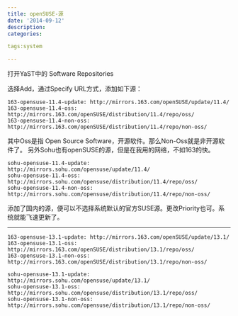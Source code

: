 ```yaml
---
title: openSUSE-源
date: '2014-09-12'
description:
categories:

tags:system

---
```


打开YaST中的 Software Repositories

选择Add，通过Specify URL方式，添加如下源：

	163-opensuse-11.4-update: http://mirrors.163.com/openSUSE/update/11.4/
	163-opensuse-11.4-oss: http://mirrors.163.com/openSUSE/distribution/11.4/repo/oss/
	163-opensuse-11.4-non-oss: http://mirrors.163.com/openSUSE/distribution/11.4/repo/non-oss/

其中Oss是指 Open Source Software，开源软件。那么Non-Oss就是非开源软件了。
另外Sohu也有openSUSE的源，但是在我用的网络，不如163的快。

	sohu-opensuse-11.4-update: http://mirrors.sohu.com/opensuse/update/11.4/
	sohu-opensuse-11.4-oss: http://mirrors.sohu.com/opensuse/distribution/11.4/repo/oss/
	sohu-opensuse-11.4-non-oss: http://mirrors.sohu.com/opensuse/distribution/11.4/repo/non-oss/

添加了国内的源，便可以不选择系统默认的官方SUSE源。更改Priority也可。系统就能飞速更新了。

---

	163-opensuse-13.1-update: http://mirrors.163.com/openSUSE/update/13.1/
	163-opensuse-13.1-oss: http://mirrors.163.com/openSUSE/distribution/13.1/repo/oss/
	163-opensuse-13.1-non-oss: http://mirrors.163.com/openSUSE/distribution/13.1/repo/non-oss/

	sohu-opensuse-13.1-update: http://mirrors.sohu.com/opensuse/update/13.1/
	sohu-opensuse-13.1-oss: http://mirrors.sohu.com/opensuse/distribution/13.1/repo/oss/
	sohu-opensuse-13.1-non-oss: http://mirrors.sohu.com/opensuse/distribution/13.1/repo/non-oss/


